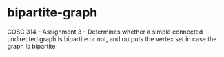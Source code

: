 # bipartite-graph
COSC 314 - Assignment 3 - Determines whether a simple connected undirected graph is bipartite or not, and outputs the vertex set in case the graph is bipartite
